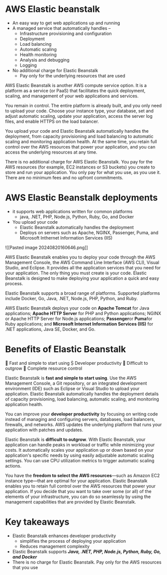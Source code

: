 # AWS Elastic beanstalk

- An easy way to get web applications up and running
- A managed service that automatically handles –
    - Infrastructure provisioning and configuration
    - Deployment
    - Load balancing
    - Automatic scaling
    - Health monitoring
    - Analysis and debugging
    - Logging
- No additional charge for Elastic Beanstalk
    - Pay only for the underlying resources that are used

AWS Elastic Beanstalk is another AWS compute service option. It is a platform as a service (or PaaS) that facilitates the quick deployment, scaling, and management of your web applications and services.

You remain in control. The entire platform is already built, and you only need to upload your code. Choose your instance type, your database, set and adjust automatic scaling, update your application, access the server log files, and enable HTTPS on the load balancer. 

You upload your code and Elastic Beanstalk automatically handles the deployment, from capacity provisioning and load balancing to automatic scaling and monitoring application health. At the same time, you retain full control over the AWS resources that power your application, and you can access the underlying resources at any time.

There is no additional charge for AWS Elastic Beanstalk. You pay for the AWS resources (for example, EC2 instances or S3 buckets) you create to store and run your application. You only pay for what you use, as you use it. There are no minimum fees and no upfront commitments.

# AWS Elastic Beanstalk deployments

- it supports web applications written for common platforms
    - java, .NET, PHP, Node.js, Python, Ruby, Go, and Docker
- You upload your code   
    - Elastic Beanstalk automatically handles the deployment
    - Deploys on servers such as Apache, NGINX, Passenger, Puma, and Microsoft Inthernet Information Services (IIS)

![[Pasted image 20240820160646.png]]

AWS Elastic Beanstalk enables you to deploy your code through the AWS Management Console, the AWS Command Line Interface (AWS CLI), Visual Studio, and Eclipse. It provides all the application services that you need for your application. The only thing you must create is your code. Elastic Beanstalk is designed to make deploying your application a quick and easy process. 

Elastic Beanstalk supports a broad range of platforms. Supported platforms include Docker, Go, Java, .NET, Node.js, PHP, Python, and Ruby. 

AWS Elastic Beanstalk deploys your code on **Apache Tomcat** for Java applications; **Apache HTTP Server** for PHP and Python applications; NGINX or Apache HTTP Server for Node.js applications; **Passenger**or **Puma**for Ruby applications; and **Microsoft Internet Information Services (IIS)** for .NET applications, Java SE, Docker, and Go.

# Benefits of Elastic Beanstalk

 Fast and simple to start using
 Developer productivity
󰇬 Difficult to outgrow
 Complete resource control

Elastic Beanstalk is **fast and simple to start using**. Use the AWS Management Console, a Git repository, or an integrated development environment (IDE) such as Eclipse or Visual Studio to upload your application. Elastic Beanstalk automatically handles the deployment details of capacity provisioning, load balancing, automatic scaling, and monitoring application health. 

You can improve your **developer productivity** by focusing on writing code instead of managing and configuring servers, databases, load balancers, firewalls, and networks. AWS updates the underlying platform that runs your application with patches and updates. 

Elastic Beanstalk is **difficult to outgrow**. With Elastic Beanstalk, your application can handle peaks in workload or traffic while minimizing your costs. It automatically scales your application up or down based on your application's specific needs by using easily adjustable automatic scaling settings. You can use CPU utilization metrics to trigger automatic scaling actions.

You have the **freedom to select the AWS resources**—such as Amazon EC2 instance type—that are optimal for your application. Elastic Beanstalk enables you to retain full control over the AWS resources that power your application. If you decide that you want to take over some (or all) of the elements of your infrastructure, you can do so seamlessly by using the management capabilities that are provided by Elastic Beanstalk.

# Key takeaways

- Elastic Beanstalk enhances developer productivity
    - simplifies the process of deploying your application
    - Reduces management complexity
- Elastic Beanstalk supports ***Java, .NET, PHP, Node.js, Python, Ruby, Go, and Docker***  
- There is no charge for Elastic Beanstalk. Pay only for the AWS resources that you use
